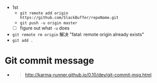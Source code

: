 - 1st
    - `git remote add origin https://github.com/SlackBuffer/repoName.git`
    - `git push -u origin master`
    - [ ] figure out what `-u` does
- `git remote rm origin` 解决 "fatal: remote origin already exists"
- `git add .`
# Git commit message
- > http://karma-runner.github.io/0.10/dev/git-commit-msg.html